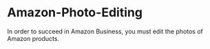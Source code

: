 # Amazon-Photo-Editing
In  order to succeed in Amazon Business, you must edit the photos of Amazon products.
